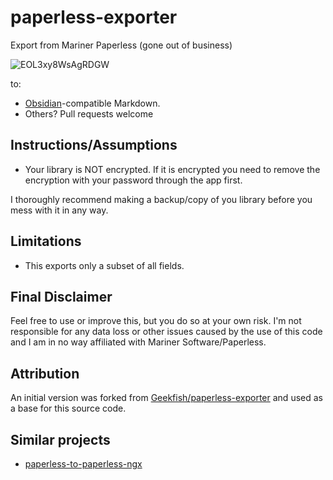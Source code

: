 # paperless-exporter

Export from Mariner Paperless (gone out of business)

![EOL3xy8WsAgRDGW](https://github.com/user-attachments/assets/f90ef4ba-821c-4783-96d3-3c82c717ae4b)

to:

* [Obsidian](https://obsidian.md/)-compatible Markdown.
* Others? Pull requests welcome

## Instructions/Assumptions

- Your library is NOT encrypted. If it is encrypted you need to remove
  the encryption with your password through the app first.

I thoroughly recommend making a backup/copy of you library before
you mess with it in any way.

## Limitations

* This exports only a subset of all fields.

## Final Disclaimer

Feel free to use or improve this, but you do so at your own risk.
I'm not responsible for any data loss or other issues caused by the
use of this code and I am in no way affiliated with Mariner Software/Paperless.

## Attribution

An initial version was forked from [Geekfish/paperless-exporter](https://github.com/Geekfish/paperless-exporter)
and used as a base for this source code.

## Similar projects

* [paperless-to-paperless-ngx](https://github.com/jcjones/paperless-to-paperless-ngx)
